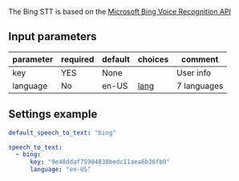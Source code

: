 The Bing STT is based on the [Microsoft Bing Voice Recognition API](https://www.microsoft.com/cognitive-services/en-us/speech-api)

## Input parameters

| parameter | required  | default | choices                                                               | comment     |
|-----------|-----------|---------|-----------------------------------------------------------------------|-------------|
| key       | YES       | None    |                                                                       | User info   |
| language  | No        | en-US   | [lang](https://www.microsoft.com/cognitive-services/en-us/speech-api) | 7 languages |

## Settings example

```yaml
default_speech_to_text: "bing"

speech_to_text:
  - bing:
      key: "9e48ddaf75904838bedc11aea6b36fb0"
      language: "en-US"
```
